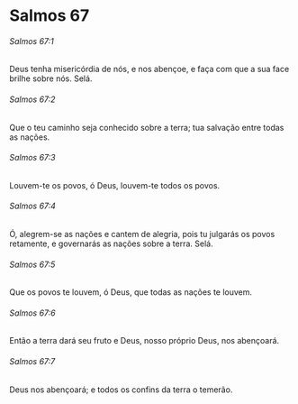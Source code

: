 # Salmos 67

###### Salmos 67:1

Deus tenha misericórdia de nós, e nos abençoe, e faça com que a sua face brilhe sobre nós. Selá.

###### Salmos 67:2

Que o teu caminho seja conhecido sobre a terra; tua salvação entre todas as nações.

###### Salmos 67:3

Louvem-te os povos, ó Deus, louvem-te todos os povos.

###### Salmos 67:4

Ó, alegrem-se as nações e cantem de alegria, pois tu julgarás os povos retamente, e governarás as nações sobre a terra. Selá.

###### Salmos 67:5

Que os povos te louvem, ó Deus, que todas as nações te louvem.

###### Salmos 67:6

Então a terra dará seu fruto e Deus, nosso próprio Deus, nos abençoará.

###### Salmos 67:7

Deus nos abençoará; e todos os confins da terra o temerão.

